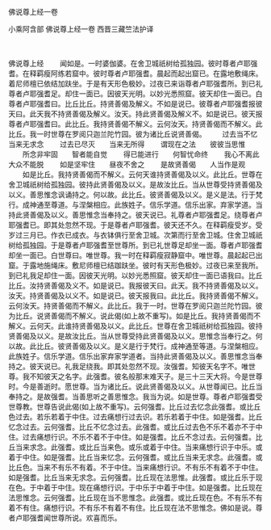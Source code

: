 佛说尊上经一卷


小乘阿含部
佛说尊上经一卷
西晋三藏竺法护译


　　

佛说尊上经
　　闻如是。一时婆伽婆。在舍卫城祇树给孤独园。彼时尊者卢耶强耆。在释羁瘦阿练若窟中。彼时尊者卢耶强耆。晨起而起出窟已。在露地敷绳床。着尼师檀已依结加趺坐。于是有天形色极妙。过夜已来诣尊者卢耶强耆所。到已礼尊者卢耶强耆足。却住一面已。因彼天光明。以妙光悉照窟。彼天却住一面已。白尊者卢耶强耆曰。比丘比丘。持贤善偈及解义。不如是说已。彼尊者卢耶强耆报彼天曰。此天我不持贤善偈及解义。汝天。持此贤善偈及解义不。如是说已。彼天报尊者卢耶强耆曰。此比丘。我持贤善偈不解义。云何汝天。持贤善偈而不解义。此比丘。我一时世尊在罗阅只迦兰陀竹园。彼为诸比丘说贤善偈。
　　过去当不忆　　当来无求念
　　过去已尽灭　　当来无所得
　　谓现在之法　　彼彼当思惟
　　所念非牢固　　智者能自觉
　　得已能进行　　何智忧命终
　　我心不离此　　大众不能脱
　　如是坚牢住　　昼夜不舍之
　　是故贤善偈　　人当作是观
　　如是比丘。我持贤善偈而不解义。云何天谁持贤善偈及以义。此比丘。世尊在舍卫城祇树给孤独园。彼持此贤善偈及以义。是故汝比丘。当从世尊受持贤善偈及以义。善思惟念讽诵持之。何以故。此比丘。彼贤善偈及以义。是义是法。行于梵行。成神通至尊道。与涅槃相应。此族姓子。信乐学道。信乐出家。弃家学道。当持此贤善偈及以义。善思惟念当奉持之。彼天说已。礼尊者卢耶强耆足。绕尊者卢耶强耆已。即其处忽然不现。于是尊者卢耶强耆。彼天还不久。在释羁瘦受岁。受岁过三月已。作衣已成衣。与衣钵俱行至舍卫城。次第而行至舍卫城。住舍卫城祇树给孤独园。于是尊者卢耶强耆至世尊所。到已礼世尊足却坐一面。尊者卢耶强耆却坐一面已。白世尊曰。唯世尊。我一时在释羁瘦寂静窟中。唯世尊。晨起起已出窟。于露地施绳床。敷尼师檀已结跏趺坐。彼时有天形色极妙。过夜已来至我所。到已礼我足却住一面。因彼天光明。以妙光悉照窟。彼天却住一面已语我曰。比丘比丘。汝持贤善偈及义不。如是说已。我报彼天曰。此天。我不持贤善偈及以义。汝天。持贤善偈及以义不。如是说已。彼天报我曰。此比丘。我持贤善偈不解义。云何汝天。持贤善偈而不解义。此比丘。我于一时。世尊在罗阅只迦兰陀竹园。彼为比丘。说贤善偈而不解义。说此偈(如上故不重写)。如是比丘。我持贤善偈而不解义。云何天。此谁持贤善偈及以义。此比丘。世尊在舍卫城祇树给孤独园。彼持贤善偈及以义。是故汝比丘。当从世尊受持此贤善偈及以义。思惟念当奉行之。何以故。此比丘。彼贤善偈及以义。是义是行于梵行。成神通至等道。与涅槃相应。此族姓子。信乐学道。信乐出家弃家学道者。当持此贤善偈及以义。善思惟念当奉持之。彼天说已。礼我足绕我。即其处忽然不现。汝强耆。知彼天名字不。唯世尊。我不知彼天之名字。此强耆。彼名般那末难天子。是三十三天大将。今是世尊时。今是善逝时。愿世尊。当为诸比丘。说此贤善偈及以义。从世尊闻已。比丘当奉持之。是故强耆。当善思听之善思惟念。我当为说。如是世尊。尊者卢耶强耆受世尊教。世尊告说此偈(如上故不重写)。云何强耆。比丘过去忆念此强耆。或比丘色过去。若乐若着于中住。过去痛想行过去识。若乐若着于中住。如是强耆。比丘忆念过去。云何强耆。比丘不忆念过去。此强耆。或比丘过去色不乐不着亦不于中住。过去痛想行识。不乐不着不于中住。如是强耆。比丘不念过去。云何强耆。比丘当来求念。此强耆。或比丘当来色。或乐或着于中住。当来痛想行识于中乐。或着于中住。如是强耆。比丘当来忆念。云何强耆。或比丘当来无求念。此强耆。或比丘色。当来不有乐不有着。不于中住。当来痛想行识。不有乐不有着不于中住。如是强耆。比丘当来无求念。云何强耆。比丘现在法思惟。此强耆。或比丘乐于现在色。于中着于中住。现在痛想行识。于中乐于中着于中住。如是强耆。比丘现在法思惟念。云何强耆。比丘现在当不思惟念。此强耆。或比丘现在色。不有乐不有着不有住。痛想行识。不有乐不有着不有住。比丘现在法不思惟念。佛如是说。尊者卢耶强耆闻世尊所说。欢喜而乐。

 

